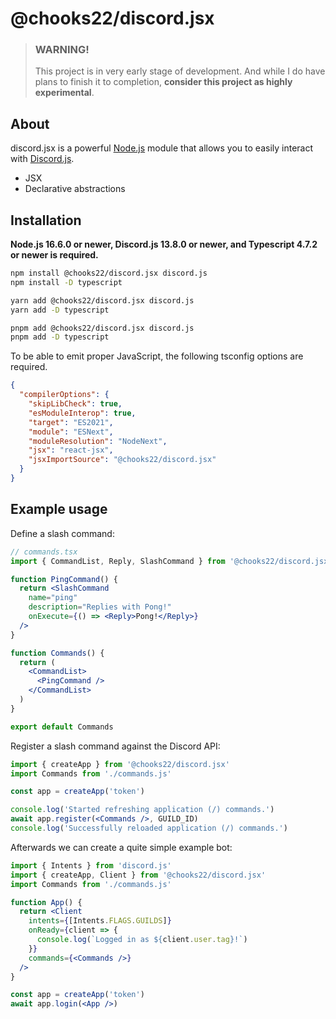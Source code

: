 # @chooks22/discord.jsx

> ### WARNING!
>
> This project is in very early stage of development. And while I do have plans
> to finish it to completion, **consider this project as highly experimental**.

## About

discord.jsx is a powerful [Node.js](https://nodejs.org) module that allows you
to easily interact with [Discord.js](https://discordjs.guide).

- JSX
- Declarative abstractions

## Installation

**Node.js 16.6.0 or newer, Discord.js 13.8.0 or newer, and Typescript 4.7.2 or
newer is required.**

```sh
npm install @chooks22/discord.jsx discord.js
npm install -D typescript

yarn add @chooks22/discord.jsx discord.js
yarn add -D typescript

pnpm add @chooks22/discord.jsx discord.js
pnpm add -D typescript
```

To be able to emit proper JavaScript, the following tsconfig options are required.

```json
{
  "compilerOptions": {
    "skipLibCheck": true,
    "esModuleInterop": true,
    "target": "ES2021",
    "module": "ESNext",
    "moduleResolution": "NodeNext",
    "jsx": "react-jsx",
    "jsxImportSource": "@chooks22/discord.jsx"
  }
}
```

## Example usage

Define a slash command:

```jsx
// commands.tsx
import { CommandList, Reply, SlashCommand } from '@chooks22/discord.jsx'

function PingCommand() {
  return <SlashCommand
    name="ping"
    description="Replies with Pong!"
    onExecute={() => <Reply>Pong!</Reply>}
  />
}

function Commands() {
  return (
    <CommandList>
      <PingCommand />
    </CommandList>
  )
}

export default Commands
```

Register a slash command against the Discord API:

```jsx
import { createApp } from '@chooks22/discord.jsx'
import Commands from './commands.js'

const app = createApp('token')

console.log('Started refreshing application (/) commands.')
await app.register(<Commands />, GUILD_ID)
console.log('Successfully reloaded application (/) commands.')
```

Afterwards we can create a quite simple example bot:

```jsx
import { Intents } from 'discord.js'
import { createApp, Client } from '@chooks22/discord.jsx'
import Commands from './commands.js'

function App() {
  return <Client
    intents={[Intents.FLAGS.GUILDS]}
    onReady={client => {
      console.log(`Logged in as ${client.user.tag}!`)
    }}
    commands={<Commands />}
  />
}

const app = createApp('token')
await app.login(<App />)
```
